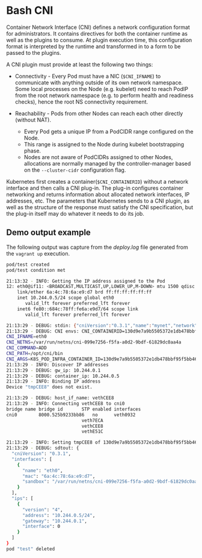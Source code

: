 # Bash CNI

Container Network Interface (CNI) defines a network configuration format for
administrators. It contains directives for both the container runtime as well as
the plugins to consume. At plugin execution time, this configuration format is
interpreted by the runtime and transformed in to a form to be passed to the
plugins.

A CNI plugin must provide at least the following two things:

- Connectivity - Every Pod must have a NIC (`$CNI_IFNAME`) to communicate with
  anything outside of its own network namespace. Some local processes on the Node
  (e.g. kubelet) need to reach PodIP from the root network namespace (e.g. to
  perform health and readiness checks), hence the root NS connectivity
  requirement.

- Reachability - Pods from other Nodes can reach each other directly (without
  NAT).

  - Every Pod gets a unique IP from a PodCIDR range configured on the Node.
  - This range is assigned to the Node during kubelet bootstrapping phase.
  - Nodes are not aware of PodCIDRs assigned to other Nodes, allocations are
    normally managed by the controller-manager based on the `--cluster-cidr`
    configuration flag.

Kubernetes first creates a container(`$CNI_CONTAINERID`) without a network
interface and then calls a CNI plug-in. The plug-in configures container
networking and returns information about allocated network interfaces,
IP addresses, etc. The parameters that Kubernetes sends to a CNI plugin, as well
as the structure of the response must satisfy the CNI specification, but the
plug-in itself may do whatever it needs to do its job.

## Demo output example

The following output was capture from the _deploy.log_ file generated
from the `vagrant up` execution.

<!-- markdownlint-disable MD010 -->

```bash
pod/test created
pod/test condition met

21:13:32 - INFO: Getting the IP address assigned to the Pod
12: eth0@if11: <BROADCAST,MULTICAST,UP,LOWER_UP,M-DOWN> mtu 1500 qdisc noqueue qlen 1000
    link/ether 6a:4c:78:6a:e9:d7 brd ff:ff:ff:ff:ff:ff
    inet 10.244.0.5/24 scope global eth0
       valid_lft forever preferred_lft forever
    inet6 fe80::684c:78ff:fe6a:e9d7/64 scope link
       valid_lft forever preferred_lft forever

21:13:29 - DEBUG: stdin: {"cniVersion":"0.3.1","name":"mynet","network":"10.244.0.0/16","subnet":"10.244.0.0/24","type":"bash-cni"}
21:13:29 - DEBUG: CNI envs: CNI_CONTAINERID=130d9e7a9b5505372e1db478bbf95f5bb46977939833d2568a849a214e7414dc
CNI_IFNAME=eth0
CNI_NETNS=/var/run/netns/cni-099e7256-f5fa-a0d2-9bdf-61829dc0aa4a
CNI_COMMAND=ADD
CNI_PATH=/opt/cni/bin
CNI_ARGS=K8S_POD_INFRA_CONTAINER_ID=130d9e7a9b5505372e1db478bbf95f5bb46977939833d2568a849a214e7414dc;K8S_POD_UID=3c435641-b262-438b-a4cf-4a8c77a4dfe5;IgnoreUnknown=1;K8S_POD_NAMESPACE=default;K8S_POD_NAME=test
21:13:29 - INFO: Discover IP addresses
21:13:29 - DEBUG: gw_ip: 10.244.0.1
21:13:29 - DEBUG: container_ip: 10.244.0.5
21:13:29 - INFO: Binding IP address
Device "tmpCEE8" does not exist.

21:13:29 - DEBUG: host_if_name: vethCEE8
21:13:29 - INFO: Connecting vethCEE8 to cni0
bridge name	bridge id		STP enabled	interfaces
cni0		8000.525b9233bb86	no		veth0932
							veth7ECA
							vethCEE8
							vethE51C

21:13:29 - INFO: Setting tmpCEE8 of 130d9e7a9b5505372e1db478bbf95f5bb46977939833d2568a849a214e7414dc container
21:13:29 - DEBUG: sdtout: {
  "cniVersion": "0.3.1",
  "interfaces": [
    {
      "name": "eth0",
      "mac": "6a:4c:78:6a:e9:d7",
      "sandbox": "/var/run/netns/cni-099e7256-f5fa-a0d2-9bdf-61829dc0aa4a"
    }
  ],
  "ips": [
    {
      "version": "4",
      "address": "10.244.0.5/24",
      "gateway": "10.244.0.1",
      "interface": 0
    }
  ]
}
pod "test" deleted
```
